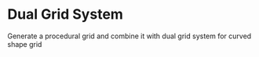 # Dual Grid System
Generate a procedural grid and combine it with dual grid system for curved shape grid
